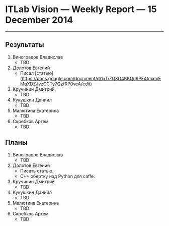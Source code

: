 # ITLab Vision — Weekly Report — 15 December 2014

----------------

## Результаты

  1. Виноградов Владислав
     - TBD
  1. Долотов Евгений
     - Писал [статью] (https://docs.google.com/document/d/1xTrZQXG4KKQn9PF4tmxmEMqXDZJvzCCTy7QzfRP0vcA/edit)
  1. Кручинин Дмитрий
     - TBD
  1. Кукушкин Даниил
     - TBD
  1. Малютина Екатерина
     - TBD
  1. Скребков Артем
     - TBD

## Планы

  1. Виноградов Владислав
     - TBD
  1. Долотов Евгений
     - Писать статью.
     - C++ обертку над Python для caffe.
  1. Кручинин Дмитрий
     - TBD
  1. Кукушкин Даниил
     - TBD
  1. Малютина Екатерина
     - TBD
  1. Скребков Артем
     - TBD
